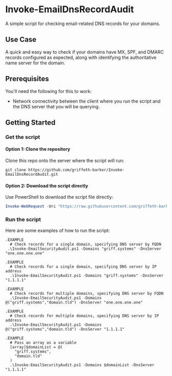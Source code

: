 # Invoke-EmailDnsRecordAudit
A simple script for checking email-related DNS records for your domains.

## Use Case
A quick and easy way to check if your domains have MX, SPF, and DMARC records configured as expected, along with identifying the authoritative name server for the domain.

## Prerequisites
You'll need the following for this to work:  
  - Network connectivity between the client where you run the script and the DNS server that you will be querying.

## Getting Started
### Get the script
#### Option 1: Clone the repository
Clone this repo onto the server where the script will run:  
```
git clone https://github.com/griffeth-barker/Invoke-EmailDnsRecordAudit.git
```

#### Option 2: Download the script directly
Use PowerShell to download the script file directly:
```PowerShell
Invoke-WebRequest -Uri "https://raw.githubusercontent.com/griffeth-barker/Invoke-EmailDnsRecordAudit/refs/heads/main/Invoke-EmailDnsRecordAudit.ps1" -OutFile "$($env:USERPROFILE)\Downloads\Invoke-EmailDnsRecordAudit.ps1"
```  
  
### Run the script
Here are some examples of how to run the script:  
```
.EXAMPLE
  # Check records for a single domain, specifying DNS server by FQDN
 .\Invoke-EmailSecurityAudit.ps1 -Domains "griff.systems" -DnsServer "one.one.one.one"

.EXAMPLE
  # Check records for a single domain, specifying DNS server by IP address
  .\Invoke-EmailSecurityAudit.ps1 -Domains "griff.systems" -DnsServer "1.1.1.1"

.EXAMPLE
  # Check records for multiple domains, specifying DNS server by FQDN
  .\Invoke-EmailSecurityAudit.ps1 -Domains @("griff.systems","domain.tld") -DnsServer "one.one.one.one"

.EXAMPLE
  # Check records for multiple domains, specifying DNS server by IP address
  .\Invoke-EmailSecurityAudit.ps1 -Domains @("griff.systems","domain.tld") -DnsServer "1.1.1.1"

.EXAMPLE
  # Pass an array as a variable
  [array]$domainList = @(
    "griff.systems",
    "domain.tld"
  )
  .\Invoke-EmailSecurityAudit.ps1 -Domains $domainList -DnsServer "1.1.1.1"
```